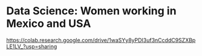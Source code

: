 # Data Science: Women working in Mexico and USA

https://colab.research.google.com/drive/1waSYy8yPDI3uf3nCcddC9SZXBpLE1LV_?usp=sharing
